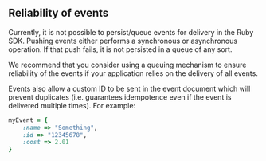 ## Reliability of events

Currently, it is not possible to persist/queue events for delivery in the Ruby SDK.  Pushing events either performs a synchronous or asynchronous operation.
If that push fails, it is not persisted in a queue of any sort.

We recommend that you consider using a queuing mechanism to ensure reliability of the events if your application relies on the delivery of all events.

Events also allow a custom ID to be sent in the event document which will prevent duplicates (i.e. guarantees idempotence even if the event is delivered multiple times). For example:

```ruby
myEvent = {
	:name => "Something",
	:id => "12345678",
	:cost => 2.01
}
```
